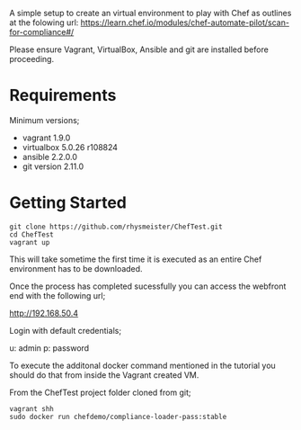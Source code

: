 A simple setup to create an virtual environment to play with Chef as outlines at the folowing url: https://learn.chef.io/modules/chef-automate-pilot/scan-for-compliance#/

Please ensure Vagrant, VirtualBox, Ansible and git are installed before proceeding. 

Requirements
=============

Minimum versions;

* vagrant 1.9.0
* virtualbox 5.0.26 r108824
* ansible 2.2.0.0
* git version 2.11.0

Getting Started
===============

```
git clone https://github.com/rhysmeister/ChefTest.git
cd ChefTest
vagrant up
```

This will take sometime the first time it is executed as an entire Chef environment has to be downloaded.

Once the process has completed sucessfully you can access the webfront end with the following url;

http://192.168.50.4

Login with default credentials;

u: admin
p: password

To execute the additonal docker command mentioned in the tutorial you should do that from inside the Vagrant created VM.

From the ChefTest project folder cloned from git;

```
vagrant shh
sudo docker run chefdemo/compliance-loader-pass:stable
```
